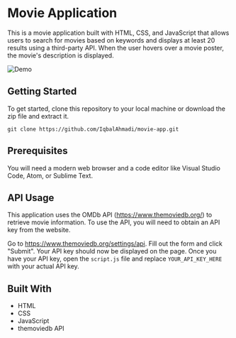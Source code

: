 # Movie Application

This is a movie application built with HTML, CSS, and JavaScript that allows users to search for movies based on keywords and displays at least 20 results using a third-party API. When the user hovers over a movie poster, the movie's description is displayed.

![Demo](./asset/movie-app.gif)

## Getting Started

To get started, clone this repository to your local machine or download the zip file and extract it.

`git clone https://github.com/IqbalAhmadi/movie-app.git`

## Prerequisites

You will need a modern web browser and a code editor like Visual Studio Code, Atom, or Sublime Text.

## API Usage

This application uses the OMDb API (https://www.themoviedb.org/) to retrieve movie information. To use the API, you will need to obtain an API key from the website.

Go to https://www.themoviedb.org/settings/api.
Fill out the form and click "Submit".
Your API key should now be displayed on the page.
Once you have your API key, open the `script.js` file and replace `YOUR_API_KEY_HERE` with your actual API key.

## Built With

- HTML
- CSS
- JavaScript
- themoviedb API
